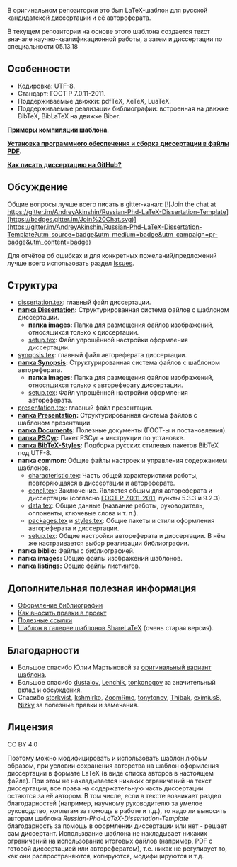 В оригинальном репозитории это был LaTeX-шаблон для русской кандидатской диссертации и её автореферата.

В текущем репозитории на основе этого шаблона создается текст вначале научно-квалификационной работы, а затем и диссертации по специальности 05.13.18

## Особенности
* Кодировка: UTF-8.
* Стандарт: ГОСТ Р 7.0.11-2011.
* Поддерживаемые движки: pdfTeX, XeTeX, LuaTeX.
* Поддерживаемые реализации библиографии: встроенная на движке BibTeX, BibLaTeX
на движке Biber.

[**Примеры компиляции шаблона**](https://github.com/AndreyAkinshin/Russian-Phd-LaTeX-Dissertation-Template/releases/latest).

[**Установка программного обеспечения и сборка диссертации в файлы PDF**](Readme/Installation.md).

[**Как писать диссертацию на GitHub?**](Readme/github.md)

## Обсуждение
Общие вопросы лучше всего писать в gitter-канал:
[![Join the chat at https://gitter.im/AndreyAkinshin/Russian-Phd-LaTeX-Dissertation-Template](https://badges.gitter.im/Join%20Chat.svg)](https://gitter.im/AndreyAkinshin/Russian-Phd-LaTeX-Dissertation-Template?utm_source=badge&utm_medium=badge&utm_campaign=pr-badge&utm_content=badge)

Для отчётов об ошибках и для конкретных пожеланий/предложений лучше всего использовать раздел [Issues](https://github.com/AndreyAkinshin/Russian-Phd-LaTeX-Dissertation-Template/issues).

## Структура
* [dissertation.tex](dissertation.tex): главный файл диссертации.
* **[папка Dissertation](Dissertation/):** Структурированная система файлов с
шаблоном диссертации.
  * **папка images:** Папка для размещения файлов изображений, относящихся только
  к диссертации.
  * [setup.tex](Dissertation/setup.tex): Файл упрощённой настройки оформления
  диссертации.
* [synopsis.tex](synopsis.tex): главный файл автореферата диссертации.
* **[папка Synopsis](Synopsis/):** Структурированная система файлов с шаблоном
автореферата.
  * **папка images:** Папка для размещения файлов изображений, относящихся
  только к автореферату диссертации.
  * [setup.tex](Synopsis/setup.tex): Файл упрощённой настройки оформления
  автореферата.
* [presentation.tex](presentation.tex): главный файл презентации.
* **[папка Presentation](Presentation/):** Структурированная система файлов с
шаблоном презентации.
* **[папка Documents](Documents/):** Полезные документы (ГОСТ-ы и постановления).
* **[папка PSCyr](PSCyr/):** Пакет PSCyr + инструкции по установке.
* **[папка BibTeX-Styles](BibTeX-Styles/):** Подборка русских стилевых пакетов
BibTeX под UTF-8.
* **папка common:** Общие файлы настроек и управления содержанием шаблонов.
  * [characteristic.tex](common/characteristic.tex): Часть общей характеристики
  работы, повторяющаяся в диссертации и автореферате.
  * [concl.tex](common/concl.tex): Заключение. Является общим для автореферата
  и диссертации (согласно [ГОСТ Р 7.0.11-2011](Documents/GOST%20R%207.0.11-2011.pdf),
  пункты 5.3.3 и 9.2.3).
  * [data.tex](common/data.tex): Общие данные (название работы, руководитель,
  оппоненты, ключевые слова и т. п.).
  * [packages.tex](common/packages.tex) и [styles.tex](common/styles.tex): Общие
  пакеты и стили оформления автореферата и диссертации.
  * [setup.tex](common/setup.tex): Общие настройки автореферата и диссертации.
  В нём же настраивается выбор реализации библиографии.
* **папка biblio:** Файлы с библиографией.
* **папка images:** Общие файлы изображений шаблонов.
* **папка listings:** Общие файлы листингов.

## Дополнительная полезная информация

* [Оформление библиографии](Readme/Bibliography.md)
* [Как вносить правки в проект](CONTRIBUTING.md)
* [Полезные ссылки](Readme/Links.md)
* [Шаблон в галерее шаблонов ShareLaTeX](https://www.sharelatex.com/templates/thesis/russian-phd-latex-dissertation-template) (очень старая версия).

## Благодарности
* Большое спасибо Юлии Мартыновой за [оригинальный вариант шаблона](http://alessia-lano.livejournal.com/4267.html).
* Большое спасибо [dustalov](https://github.com/dustalov),
[Lenchik](https://github.com/Lenchik), [tonkonogov](https://github.com/tonkonogov)
за значительный вклад и обсуждения.
* Спасибо [storkvist](https://github.com/storkvist), [kshmirko](https://github.com/kshmirko),
[ZoomRmc](https://github.com/ZoomRmc), [tonytonov](https://github.com/tonytonov),
[Thibak](https://github.com/Thibak), [eximius8](https://github.com/eximius8),
[Nizky](https://github.com/Nizky) за полезные правки и замечания.

## Лицензия

CC BY 4.0

Поэтому можно модифицировать и использовать шаблон любым образом, при
условии сохранения авторства на шаблон оформления диссертации в
формате LaTeX (в виде списка авторов в настоящем файле).  При этом не
накладывается никаких ограничений на текст диссертации, все права на
содержательную часть диссертации остаются за её автором.  В том числе,
если в тексте возникает раздел благодарностей (например, научному
руководителю за умелое руководство, коллегам за помощь в работе и
т.д.), то надо ли выносить авторам шаблона
*Russian-Phd-LaTeX-Dissertation-Template* благодарность за помощь в
оформлении диссертации или нет - решает сам диссертант. Использвание
шаблона не накладывает никаких ограничений на использование итоговых
файлов (например, PDF с готовой диссертацией или авторефератом),
т.е. никак не регулирует то, как они распространяются, копируются,
модифицируются и т.д.
